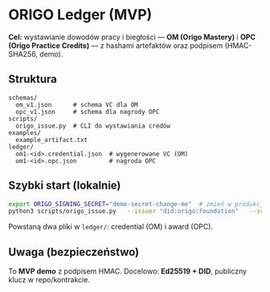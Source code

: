 # ORIGO Ledger (MVP)

**Cel:** wystawianie dowodów pracy i biegłości — **OM (Origo Mastery)** i **OPC (Origo Practice Credits)** — z hashami artefaktów oraz podpisem (HMAC-SHA256, demo).

## Struktura
```
schemas/
  om_v1.json      # schema VC dla OM
  opc_v1.json     # schema dla nagrody OPC
scripts/
  origo_issue.py  # CLI do wystawiania credów
examples/
  example_artifact.txt
ledger/
  om1-<id>.credential.json  # wygenerowane VC (OM)
  om1-<id>.opc.json         # nagroda OPC
```

## Szybki start (lokalnie)
```bash
export ORIGO_SIGNING_SECRET="demo-secret-change-me"  # zmień w produkcji (Ed25519)
python3 scripts/origo_issue.py   --issuer "did:origo:foundation"   --subject "did:origo:user:alpha"   --om-level 1   --hours 4 --difficulty 1.2 --rarity 1.1   --quality 0.8 --impact 0.6 --reliability 0.9 --mentoring 0.2   --artifacts examples/example_artifact.txt   --secret "$ORIGO_SIGNING_SECRET"   --outdir ledger
```

Powstaną dwa pliki w `ledger/`: credential (OM) i award (OPC).

## Uwaga (bezpieczeństwo)
To **MVP demo** z podpisem HMAC. Docelowo: **Ed25519 + DID**, publiczny klucz w repo/kontrakcie.

